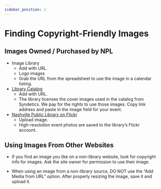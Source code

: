 ```yaml
---
sidebar_position: 1
---
```


# Finding Copyright-Friendly Images

## Images Owned / Purchased by NPL

- Image Library
  - Add with URL.
  - Logo images
  - Grab the URL from the spreadsheet to use the image in a calendar listing.
- [Library Catalog](http://catalog.library.nashville.org)
  - Add with URL.
  - The library licenses the cover images used in the catalog from Syndetics. We pay for the rights to use those images. Copy link address and paste in the image field for your event.
- [Nashville Public Library on Flickr](http://www.flickr.com/photos/nashvillepubliclibrary)
  - Upload image.
  - High-resolution event photos are saved to the library’s Flickr account.

## Using Images From Other Websites

- If you find an image you like on a non-library website, look for copyright info for images. Ask the site owner for permission to use their image.

- When using an image from a non-library source, DO NOT use the “Add Media from URL” option. After properly resizing the image, save it and upload it.
